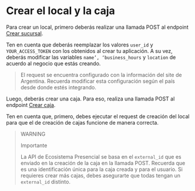 # Crear el local y la caja

Para crear un local, primero deberás realizar una llamada POST al endpoint [Crear sucursal](/developers/es/reference/stores/_users_user_id_stores/post).

Ten en cuenta que deberás reemplazar los valores `user_id` y `YOUR_ACCESS_TOKEN` con los obtenidos al crear tu aplicación. A su vez, deberás modificar las variables `name’, ‘business_hours` y `location` de acuerdo al negocio que estás creando.

> El request se encuentra configurado con la información del site de Argentina. Recuerda modificar esta configuración según el país desde donde estés integrando.

Luego, deberás crear una caja. Para eso, realiza una llamada POST al endpoint [Crear caja](/developers/es/reference/pos/_pos/post).

Ten en cuenta que, primero, debes ejecutar el request de creación del local para que el de creación de cajas funcione de manera correcta.

> WARNING
>
> Importante
>
> La API de Ecosistema Presencial se basa en el `external_id` que es enviado en la creación de la caja en la llamada POST. Recuerda que es una identificación única para la caja creada y para el usuario. Si requieres crear más cajas, debes asegurarte que todas tengan un `external_id` distinto.


